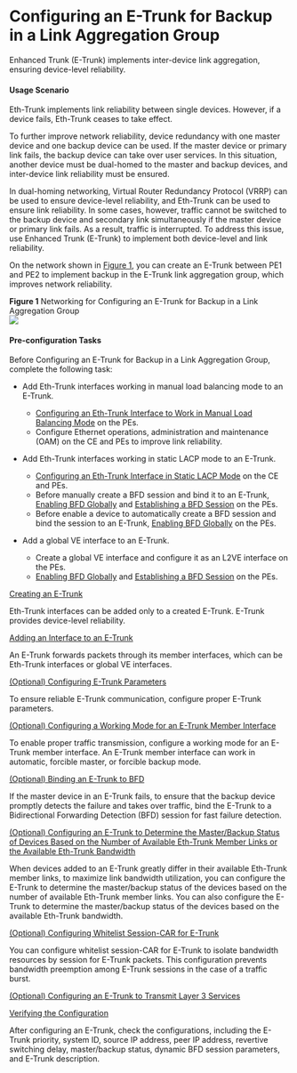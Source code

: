 Configuring an E-Trunk for Backup in a Link Aggregation Group
=============================================================

Enhanced Trunk (E-Trunk) implements inter-device link aggregation, ensuring device-level reliability.

#### Usage Scenario

Eth-Trunk implements link reliability between single devices. However, if a device fails, Eth-Trunk ceases to take effect.

To further improve network reliability, device redundancy with one master device and one backup device can be used. If the master device or primary link fails, the backup device can take over user services. In this situation, another device must be dual-homed to the master and backup devices, and inter-device link reliability must be ensured.

In dual-homing networking, Virtual Router Redundancy Protocol (VRRP) can be used to ensure device-level reliability, and Eth-Trunk can be used to ensure link reliability. In some cases, however, traffic cannot be switched to the backup device and secondary link simultaneously if the master device or primary link fails. As a result, traffic is interrupted. To address this issue, use Enhanced Trunk (E-Trunk) to implement both device-level and link reliability.

On the network shown in [Figure 1](#EN-US_TASK_0172362914__fig_dc_vrp_ethtrunk_cfg_003901), you can create an E-Trunk between PE1 and PE2 to implement backup in the E-Trunk link aggregation group, which improves network reliability.

**Figure 1** Networking for Configuring an E-Trunk for Backup in a Link Aggregation Group  
![](images/fig_dc_vrp_ethtrunk_cfg_003901.png)
#### Pre-configuration Tasks

Before Configuring an E-Trunk for Backup in a Link Aggregation Group, complete the following task:

* Add Eth-Trunk interfaces working in manual load balancing mode to an E-Trunk.
  
  + [Configuring an Eth-Trunk Interface to Work in Manual Load Balancing Mode](dc_vrp_ethtrunk_cfg_0006.html) on the PEs.
  + Configure Ethernet operations, administration and maintenance (OAM) on the CE and PEs to improve link reliability.
* Add Eth-Trunk interfaces working in static LACP mode to an E-Trunk.
  
  + [Configuring an Eth-Trunk Interface in Static LACP Mode](dc_vrp_ethtrunk_cfg_0013.html) on the CE and PEs.
  + Before manually create a BFD session and bind it to an E-Trunk, [Enabling BFD Globally](dc_vrp_bfd_cfg_0005.html) and [Establishing a BFD Session](dc_vrp_bfd_cfg_0006.html) on the PEs.
  + Before enable a device to automatically create a BFD session and bind the session to an E-Trunk, [Enabling BFD Globally](dc_vrp_bfd_cfg_0005.html) on the PEs.
* Add a global VE interface to an E-Trunk.
  
  + Create a global VE interface and configure it as an L2VE interface on the PEs.
  + [Enabling BFD Globally](dc_vrp_bfd_cfg_0005.html) and [Establishing a BFD Session](dc_vrp_bfd_cfg_0006.html) on the PEs.


[Creating an E-Trunk](../../../../software/nev8r10_vrpv8r16/user/vrp/dc_vrp_ethtrunk_cfg_0043.html)

Eth-Trunk interfaces can be added only to a created E-Trunk. E-Trunk provides device-level reliability.

[Adding an Interface to an E-Trunk](../../../../software/nev8r10_vrpv8r16/user/vrp/dc_vrp_ethtrunk_cfg_0044.html)

An E-Trunk forwards packets through its member interfaces, which can be Eth-Trunk interfaces or global VE interfaces.

[(Optional) Configuring E-Trunk Parameters](../../../../software/nev8r10_vrpv8r16/user/vrp/dc_vrp_ethtrunk_cfg_0045.html)

To ensure reliable E-Trunk communication, configure proper E-Trunk parameters.

[(Optional) Configuring a Working Mode for an E-Trunk Member Interface](../../../../software/nev8r10_vrpv8r16/user/vrp/dc_vrp_ethtrunk_cfg_0046.html)

To enable proper traffic transmission, configure a working mode for an E-Trunk member interface. An E-Trunk member interface can work in automatic, forcible master, or forcible backup mode.

[(Optional) Binding an E-Trunk to BFD](../../../../software/nev8r10_vrpv8r16/user/vrp/dc_vrp_ethtrunk_cfg_0047.html)

If the master device in an E-Trunk fails, to ensure that the backup device promptly detects the failure and takes over traffic, bind the E-Trunk to a Bidirectional Forwarding Detection (BFD) session for fast failure detection.

[(Optional) Configuring an E-Trunk to Determine the Master/Backup Status of Devices Based on the Number of Available Eth-Trunk Member Links or the Available Eth-Trunk Bandwidth](../../../../software/nev8r10_vrpv8r16/user/vrp/dc_vrp_ethtrunk_cfg_0048.html)

When devices added to an E-Trunk greatly differ in their available Eth-Trunk member links, to maximize link bandwidth utilization, you can configure the E-Trunk to determine the master/backup status of the devices based on the number of available Eth-Trunk member links. You can also configure the E-Trunk to determine the master/backup status of the devices based on the available Eth-Trunk bandwidth.

[(Optional) Configuring Whitelist Session-CAR for E-Trunk](../../../../software/nev8r10_vrpv8r16/user/vrp/dc_vrp_ethtrunk_cfg_0049.html)

You can configure whitelist session-CAR for E-Trunk to isolate bandwidth resources by session for E-Trunk packets. This configuration prevents bandwidth preemption among E-Trunk sessions in the case of a traffic burst.

[(Optional) Configuring an E-Trunk to Transmit Layer 3 Services](../../../../software/nev8r10_vrpv8r16/user/vrp/dc_vrp_ethtrunk_cfg_0050.html)



[Verifying the Configuration](../../../../software/nev8r10_vrpv8r16/user/vrp/dc_vrp_ethtrunk_cfg_0051.html)

After configuring an E-Trunk, check the configurations, including the E-Trunk priority, system ID, source IP address, peer IP address, revertive switching delay, master/backup status, dynamic BFD session parameters, and E-Trunk description.